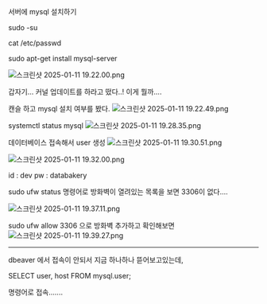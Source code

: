 서버에 mysql 설치하기

sudo -su

cat /etc/passwd

sudo apt-get install mysql-server

![스크린샷 2025-01-11 19.22.00.png](..%2F..%2F..%2F..%2F..%2F..%2Fvar%2Ffolders%2F23%2F0mj819n52sb6k9dsmqdfr2tc0000gn%2FT%2FTemporaryItems%2FNSIRD_screencaptureui_3wuinw%2F%EC%8A%A4%ED%81%AC%EB%A6%B0%EC%83%B7%202025-01-11%2019.22.00.png)


갑자기... 커널 업데이트를 하라고 떴다..! 이게 뭘까....

캔슬 하고 mysql 설치 여부를 봤다.
![스크린샷 2025-01-11 19.22.49.png](..%2F..%2F..%2F..%2F..%2F..%2Fvar%2Ffolders%2F23%2F0mj819n52sb6k9dsmqdfr2tc0000gn%2FT%2FTemporaryItems%2FNSIRD_screencaptureui_W6gf0f%2F%EC%8A%A4%ED%81%AC%EB%A6%B0%EC%83%B7%202025-01-11%2019.22.49.png)


systemctl status mysql
![스크린샷 2025-01-11 19.28.35.png](..%2F..%2F..%2F..%2F..%2F..%2Fvar%2Ffolders%2F23%2F0mj819n52sb6k9dsmqdfr2tc0000gn%2FT%2FTemporaryItems%2FNSIRD_screencaptureui_qBVod2%2F%EC%8A%A4%ED%81%AC%EB%A6%B0%EC%83%B7%202025-01-11%2019.28.35.png)



데이터베이스 접속해서 user 생성
![스크린샷 2025-01-11 19.30.51.png](..%2F..%2F..%2F..%2F..%2F..%2Fvar%2Ffolders%2F23%2F0mj819n52sb6k9dsmqdfr2tc0000gn%2FT%2FTemporaryItems%2FNSIRD_screencaptureui_jq3ZeO%2F%EC%8A%A4%ED%81%AC%EB%A6%B0%EC%83%B7%202025-01-11%2019.30.51.png)

![스크린샷 2025-01-11 19.32.00.png](..%2F..%2F..%2F..%2F..%2F..%2Fvar%2Ffolders%2F23%2F0mj819n52sb6k9dsmqdfr2tc0000gn%2FT%2FTemporaryItems%2FNSIRD_screencaptureui_GRPyeW%2F%EC%8A%A4%ED%81%AC%EB%A6%B0%EC%83%B7%202025-01-11%2019.32.00.png)

id : dev
pw : databakery




sudo ufw status 
명령어로 방화벽이 열려있는 목록을 보면 3306이 없다....

![스크린샷 2025-01-11 19.37.11.png](..%2F..%2F..%2F..%2F..%2F..%2Fvar%2Ffolders%2F23%2F0mj819n52sb6k9dsmqdfr2tc0000gn%2FT%2FTemporaryItems%2FNSIRD_screencaptureui_cYOAvN%2F%EC%8A%A4%ED%81%AC%EB%A6%B0%EC%83%B7%202025-01-11%2019.37.11.png)

sudo ufw allow 3306 으로 방화벽 추가하고 확인해보면 
![스크린샷 2025-01-11 19.39.27.png](..%2F..%2F..%2F..%2F..%2F..%2Fvar%2Ffolders%2F23%2F0mj819n52sb6k9dsmqdfr2tc0000gn%2FT%2FTemporaryItems%2FNSIRD_screencaptureui_yaK28Y%2F%EC%8A%A4%ED%81%AC%EB%A6%B0%EC%83%B7%202025-01-11%2019.39.27.png)


--------

dbeaver 에서 접속이 안되서 지금 하나하나 뜯어보고있는데, 

SELECT user, host FROM mysql.user;

명령어로 접속.......



